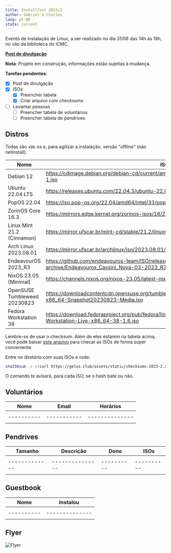 ```yaml
---
title: Installfest 2023/2
author: Gabriel e Charles
lang: pt-BR
state: current
---
```


Evento de instalação de Linux, a ser realizado no dia 31/08 das 14h às 19h, no
vão da biblioteca do ICMC.

[**Post de divulgação**](/2023/08/21/installfest-2023-2.html)

**Nota**: Projeto em construção, informações estão sujeitas à mudança.

**Tarefas pendentes**:
- [x] Post de divulgação
- [x] ISOs
    - [x] Preencher tabela
    - [x] Criar arquivo com checksums
- [ ] Levantar pessoas
    - [ ] Preencher tabela de voluntários
    - [ ] Preencher tabela de pendrives

## Distros

Todas são `x86-64` e, para agilizar a instalação, versão "offline" (não
netinstall).

| **Nome**                     | **ISO**                                                                                                                              | **Tamanho** | **Checksum** (SHA256)                                            |
|------------------------------|--------------------------------------------------------------------------------------------------------------------------------------|-------------|------------------------------------------------------------------|
| Debian 12                    | https://cdimage.debian.org/debian-cd/current/amd64/iso-dvd/debian-12.1.0-amd64-DVD-1.iso                                             | 3.7GB       | 9168ff53d789537db4f5233e7dfa5e860519c44b68132b70805218f842b00041 |
| Ubuntu 22.04 LTS             | https://releases.ubuntu.com/22.04.3/ubuntu-22.04.3-desktop-amd64.iso                                                                 | 4.7GB       | a435f6f393dda581172490eda9f683c32e495158a780b5a1de422ee77d98e909 |
| PopOS 22.04                  | https://iso.pop-os.org/22.04/amd64/intel/33/pop-os_22.04_amd64_intel_33.iso                                                          | 2.5GB       | ff834c94c6bc970a9508da24fccf32ac829a51030488e612cc1ab4ecf4e0859d |
| ZorinOS Core 16.3            | https://mirrors.edge.kernel.org/zorinos-isos/16/Zorin-OS-16.3-Core-64-bit.iso                                                        | 3G          | 58b99c071958c2039f51ddf2e10e7afb483fed3fcef5d91702bcb5db7b9e2432 |
| Linux Mint 21.2 (Cinnamon)   | https://mirror.ufscar.br/mint-cd/stable/21.2/linuxmint-21.2-cinnamon-64bit.iso                                                       | 2.8GB       | 116578dda0e03f1421c214acdd66043b586e7afc7474e0796c150ac164a90a2a |
| Arch Linux 2023.08.01        | https://mirror.ufscar.br/archlinux/iso/2023.08.01/archlinux-2023.08.01-x86_64.iso                                                    | 793MB       | 3bf1287333de5c26663b70a17ce7573f15dc60780b140cbbd1c720338c0abac5 |
| EndeavourOS 2023_R3          | https://github.com/endeavouros-team/ISO/releases/download/1-EndeavourOS-ISO-releases-archive/Endeavouros_Cassini_Nova-03-2023_R3.iso | 1.9GB       | d5a4d7da138d4809667edba4044ae1868108b389c910d724aae0af6c346e6cd6 |  |
| NixOS 23.05 (Minimal)        | https://channels.nixos.org/nixos-23.05/latest-nixos-minimal-x86_64-linux.iso                                                         | 833MB       | 54df94f6398da25364712f711d4d2aaeef18900bf2d0e8104e42882e469665cb |
| OpenSUSE Tumbleweed 20230823 | https://downloadcontentcdn.opensuse.org/tumbleweed/iso/openSUSE-Tumbleweed-DVD-x86_64-Snapshot20230823-Media.iso                     | 4.4GB       | 6a73f3f9b2d9338df7b9290d3837eb23afaf00d4b304741b13d2d67c5b7eca19 |
| Fedora Workstation 38        | https://download.fedoraproject.org/pub/fedora/linux/releases/38/Workstation/x86_64/iso/Fedora-Workstation-Live-x86_64-38-1.6.iso     | 1.96GB      | 7a444a2e19012023bf0b015ae30135bafc5fd20f4f333310d42b118745093992


Lembre-se de usar o checksum. Além de eles estarem na tabela acima, você pode
baixar [este arquivo](/assets/static/checksums-2023-2.sha256) para checar as
ISOs de forma super conveniente.

Entre no diretório com suas ISOs e rode:

```bash
sha256sum -c <(curl https://gelos.club/assets/static/checksums-2023-2.sha256)
```

O comando te avisará, para cada ISO, se o hash bate ou não.

## Voluntários

| **Nome** | **Email** | **Horários** |
|----------|-----------|--------------|
|          |           |              |
|----------|-----------|--------------|
|          |           |              |


## Pendrives

| **Tamanho** | **Descrição** | **Dono** | **ISOs** |
|-------------|---------------|----------|----------|
|             |               |          |          |
|-------------|---------------|----------|----------|
|             |               |          |          |

## Guestbook

| **Nome** | **Instalou** |
|----------|--------------|
|          |              |
|----------|--------------|
|          |              |


## Flyer

![Flyer](https://cloud.gelos.club/s/SNCiyGZq2n9bQ2X/download/flyer.png)
